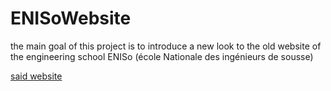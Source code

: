 # ENISoWebsite

the main goal of this project is to introduce a new look to the old website of the engineering school ENISo (école Nationale des ingénieurs de sousse)

[said website](http://www.eniso.rnu.tn/fr/)
